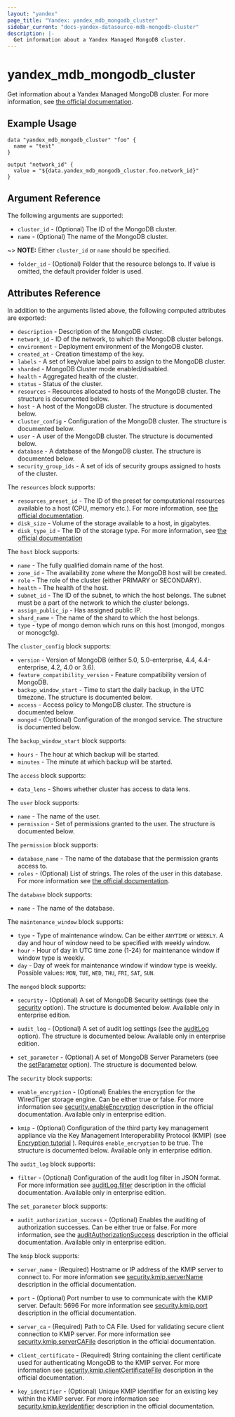 ```yaml
---
layout: "yandex"
page_title: "Yandex: yandex_mdb_mongodb_cluster"
sidebar_current: "docs-yandex-datasource-mdb-mongodb-cluster"
description: |-
  Get information about a Yandex Managed MongoDB cluster.
---
```


# yandex\_mdb\_mongodb\_cluster

Get information about a Yandex Managed MongoDB cluster. For more information, see
[the official documentation](https://cloud.yandex.com/docs/managed-mongodb/concepts).

## Example Usage

```hcl
data "yandex_mdb_mongodb_cluster" "foo" {
  name = "test"
}

output "network_id" {
  value = "${data.yandex_mdb_mongodb_cluster.foo.network_id}"
}
```

## Argument Reference

The following arguments are supported:

* `cluster_id` - (Optional) The ID of the MongoDB cluster.
* `name` - (Optional) The name of the MongoDB cluster.

~> **NOTE:** Either `cluster_id` or `name` should be specified.

* `folder_id` - (Optional) Folder that the resource belongs to. If value is omitted, the default provider folder is used.

## Attributes Reference

In addition to the arguments listed above, the following computed attributes are
exported:

* `description` - Description of the MongoDB cluster.
* `network_id` - ID of the network, to which the MongoDB cluster belongs.
* `environment` - Deployment environment of the MongoDB cluster.
* `created_at` - Creation timestamp of the key.
* `labels` - A set of key/value label pairs to assign to the MongoDB cluster.
* `sharded` - MongoDB Cluster mode enabled/disabled.
* `health` - Aggregated health of the cluster.
* `status` - Status of the cluster.
* `resources` - Resources allocated to hosts of the MongoDB cluster. The structure is documented below.
* `host` - A host of the MongoDB cluster. The structure is documented below.
* `cluster_config` - Configuration of the MongoDB cluster. The structure is documented below.
* `user` - A user of the MongoDB cluster. The structure is documented below.
* `database` - A database of the MongoDB cluster. The structure is documented below.
* `security_group_ids` - A set of ids of security groups assigned to hosts of the cluster.

The `resources` block supports:

* `resources_preset_id` - The ID of the preset for computational resources available to a host (CPU, memory etc.).
  For more information, see [the official documentation](https://cloud.yandex.com/docs/managed-mongodb/concepts/instance-types).
* `disk_size` - Volume of the storage available to a host, in gigabytes.
* `disk_type_id` - The ID of the storage type. For more information, see [the official documentation](https://cloud.yandex.com/docs/managed-mongodb/concepts/storage)

The `host` block supports:

* `name` - The fully qualified domain name of the host.
* `zone_id` - The availability zone where the MongoDB host will be created.
* `role` - The role of the cluster (either PRIMARY or SECONDARY).
* `health` - The health of the host.
* `subnet_id` - The ID of the subnet, to which the host belongs. The subnet must
  be a part of the network to which the cluster belongs.
* `assign_public_ip` - Has assigned public IP.
* `shard_name` - The name of the shard to which the host belongs.
* `type` - type of mongo demon which runs on this host (mongod, mongos or monogcfg).

The `cluster_config` block supports:

* `version` - Version of MongoDB (either 5.0, 5.0-enterprise, 4.4, 4.4-enterprise, 4.2, 4.0 or 3.6).
* `feature_compatibility_version` - Feature compatibility version of MongoDB.
* `backup_window_start` - Time to start the daily backup, in the UTC timezone. The structure is documented below.
* `access` - Access policy to MongoDB cluster. The structure is documented below.
* `mongod` - (Optional) Configuration of the mongod service. The structure is documented below.

The `backup_window_start` block supports:

* `hours` - The hour at which backup will be started.
* `minutes` - The minute at which backup will be started.

The `access` block supports:

* `data_lens` - Shows whether cluster has access to data lens.

The `user` block supports:

* `name` - The name of the user.
* `permission` - Set of permissions granted to the user. The structure is documented below.

The `permission` block supports:

* `database_name` - The name of the database that the permission grants access to.
* `roles` - (Optional) List of strings. The roles of the user in this database. For more information see [the official documentation](https://cloud.yandex.com/docs/managed-mongodb/concepts/users-and-roles).

The `database` block supports:

* `name` - The name of the database.

The `maintenance_window` block supports:

* `type` - Type of maintenance window. Can be either `ANYTIME` or `WEEKLY`. A day and hour of window need to be specified with weekly window.
* `hour` - Hour of day in UTC time zone (1-24) for maintenance window if window type is weekly.
* `day` - Day of week for maintenance window if window type is weekly. Possible values: `MON`, `TUE`, `WED`, `THU`, `FRI`, `SAT`, `SUN`.


The `mongod` block supports:

* `security` - (Optional) A set of MongoDB Security settings
  (see the [security](https://www.mongodb.com/docs/manual/reference/configuration-options/#security-options) option).
  The structure is documented below. Available only in enterprise edition.

* `audit_log` - (Optional) A set of audit log settings
  (see the [auditLog](https://www.mongodb.com/docs/manual/reference/configuration-options/#auditlog-options) option).
  The structure is documented below. Available only in enterprise edition.

* `set_parameter` - (Optional) A set of MongoDB Server Parameters
  (see the [setParameter](https://www.mongodb.com/docs/manual/reference/configuration-options/#setparameter-option) option).
  The structure is documented below.


The `security` block supports:

* `enable_encryption` - (Optional) Enables the encryption for the WiredTiger storage engine. Can be either true or false.
  For more information see [security.enableEncryption](https://www.mongodb.com/docs/manual/reference/configuration-options/#mongodb-setting-security.enableEncryption)
  description in the official documentation. Available only in enterprise edition.

* `kmip` - (Optional) Configuration of the third party key management appliance via the Key Management Interoperability Protocol (KMIP)
  (see [Encryption tutorial](https://www.mongodb.com/docs/rapid/tutorial/configure-encryption) ). Requires `enable_encryption` to be true.
  The structure is documented below. Available only in enterprise edition.


The `audit_log` block supports:

* `filter` - (Optional) Configuration of the audit log filter in JSON format.
  For more information see [auditLog.filter](https://www.mongodb.com/docs/manual/reference/configuration-options/#mongodb-setting-auditLog.filter)
  description in the official documentation. Available only in enterprise edition.


The `set_parameter` block supports:

* `audit_authorization_success` - (Optional) Enables the auditing of authorization successes. Can be either true or false.
  For more information, see the [auditAuthorizationSuccess](https://www.mongodb.com/docs/manual/reference/parameters/#mongodb-parameter-param.auditAuthorizationSuccess)
  description in the official documentation. Available only in enterprise edition.


The `kmip` block supports:

* `server_name` - (Required) Hostname or IP address of the KMIP server to connect to.
  For more information see [security.kmip.serverName](https://www.mongodb.com/docs/manual/reference/configuration-options/#mongodb-setting-security.kmip.serverName)
  description in the official documentation.

* `port` - (Optional) Port number to use to communicate with the KMIP server. Default: 5696
  For more information see [security.kmip.port](https://www.mongodb.com/docs/manual/reference/configuration-options/#mongodb-setting-security.kmip.port)
  description in the official documentation.

* `server_ca` - (Required) Path to CA File. Used for validating secure client connection to KMIP server.
  For more information see [security.kmip.serverCAFile](https://www.mongodb.com/docs/manual/reference/configuration-options/#mongodb-setting-security.kmip.serverCAFile)
  description in the official documentation.

* `client_certificate` - (Required) String containing the client certificate used for authenticating MongoDB to the KMIP server.
  For more information see [security.kmip.clientCertificateFile](https://www.mongodb.com/docs/manual/reference/configuration-options/#mongodb-setting-security.kmip.clientCertificateFile)
  description in the official documentation.

* `key_identifier` - (Optional) Unique KMIP identifier for an existing key within the KMIP server.
  For more information see [security.kmip.keyIdentifier](https://www.mongodb.com/docs/manual/reference/configuration-options/#mongodb-setting-security.kmip.keyIdentifier)
  description in the official documentation.
